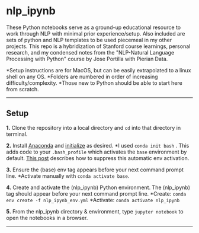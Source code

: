 # nlp_ipynb
These Python notebooks serve as a ground-up educational resource to work through NLP with minimal prior experience/setup. Also included are sets of python and NLP templates to be used piecemeal in my other projects. This repo is a hybridization of Stanford course learnings, personal research, and my condensed notes from the "NLP-Natural Language Processing with Python" course by Jose Portilla with Pierian Data.

*Setup instructions are for MacOS, but can be easily extrapolated to a linux shell on any OS.
*Folders are numbered in order of increasing difficulty/complexity. 
*Those new to Python should be able to start here from scratch.

---

## Setup
**1.** Clone the repository into a local directory and `cd` into that directory in terminal.

**2.** Install [Anaconda](https://www.anaconda.com/download) and [initialize](https://docs.conda.io/projects/conda/en/latest/commands/init.html) as desired.
*I used `conda init bash` . This adds code to your `.bash_profile` which activates the `base` environment by default. [This post](https://stackoverflow.com/questions/54429210/how-do-i-prevent-conda-from-activating-the-base-environment-by-default) describes how to suppress this automatic env activation. 

**3.** Ensure the (base) env tag appears before your next command prompt line.
*Activate manually with `conda activate base`.

**4.** Create and activate the (nlp_ipynb) Python environment. The (nlp_ipynb) tag should appear before your next command prompt line.
*Create: `conda env create -f nlp_ipynb_env.yml`
*Activate: `conda activate nlp_ipynb`

**5.** From the nlp_ipynb directory & environment, type `jupyter notebook` to open the notebooks in a browser.

---
